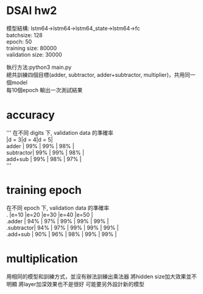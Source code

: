 
# DSAI hw2

模型結構: lstm64->lstm64->lstm64_state->lstm64->fc  
batchsize: 128  
epoch: 50  
training size: 80000  
validation size: 30000  

執行方法:python3 main.py  
總共訓練四個目標(adder, subtractor, adder+subtractor, multiplier)，共用同一個model  
每10個epoch 輸出一次測試結果  

# accuracy
'''
在不同 digits 下, validation data 的準確率  
          |d = 3|d = 4|d = 5|  
adder     | 99% | 99% | 98% |  
subtractor| 99% | 99% | 98% |  
add+sub   | 99% | 98% | 97% |  
'''

# training epoch  
在不同 epoch 下, validation data 的準確率  
.          |e=10 |e=20 |e=30 |e=40 |e=50 |  
.adder     | 94% | 97% | 99% | 99% | 99% |  
.subtractor| 94% | 97% | 99% | 99% | 99% |  
.add+sub   | 90% | 96% | 98% | 99% | 99% |  

# multiplication
用相同的模型和訓練方式，並沒有辦法訓練出乘法器
將hidden size加大效果並不明顯
將layer加深效果也不是很好
可能要另外設計新的模型


